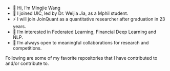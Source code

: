 - 👋 Hi, I’m Mingjie Wang
- 💞️ I joined UIC, led by Dr. Weijia Jia, as a Mphil student.
- ⚡ I will join JoinQuant as a quantitative researcher after graduation in 23 years.
- 👀 I’m interested in Federated Learning, Financial Deep Learning and NLP.
- 👯 I’m always open to meaningful collaborations for research and competitions.


<!---
MingjieWang0606/MingjieWang0606 is a ✨ special ✨ repository because its `README.md` (this file) appears on your GitHub profile.
You can click the Preview link to take a look at your changes.
--->
Following are some of my favorite repositories that I have contributed to and/or contribute to.

